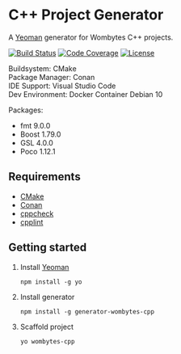 # C++ Project Generator

A [Yeoman](http://yeoman.io/) generator for Wombytes C++ projects.

[![Build Status](https://app.travis-ci.com/jabaa/generator-wombytes-cpp.svg?branch=main)](https://app.travis-ci.com/github/jabaa/generator-wombytes-cpp)
[![Code Coverage](https://codecov.io/gh/jabaa/generator-wombytes-cpp/branch/main/graph/badge.svg)](https://codecov.io/gh/jabaa/generator-wombytes-cpp)
[![License](https://img.shields.io/packagist/l/doctrine/orm.svg)](LICENSE.md)

Buildsystem: CMake  
Package Manager: Conan  
IDE Support: Visual Studio Code  
Dev Environment: Docker Container Debian 10

Packages:

- fmt 9.0.0
- Boost 1.79.0
- GSL 4.0.0
- Poco 1.12.1

## Requirements

- [CMake](https://cmake.org/)
- [Conan](https://conan.io/)
- [cppcheck](https://cppcheck.sourceforge.io/)
- [cpplint](https://github.com/cpplint/cpplint)

## Getting started

1.  Install [Yeoman](http://yeoman.io/)

        npm install -g yo

2.  Install generator

        npm install -g generator-wombytes-cpp

3.  Scaffold project

        yo wombytes-cpp
